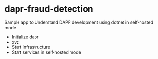 # dapr-fraud-detection
 Sample app to Understand DAPR development using dotnet in self-hosted mode.
 
 * Initialize dapr
 *  xyz 
 * Start Infrastructure
 * Start services in self-hosted mode
